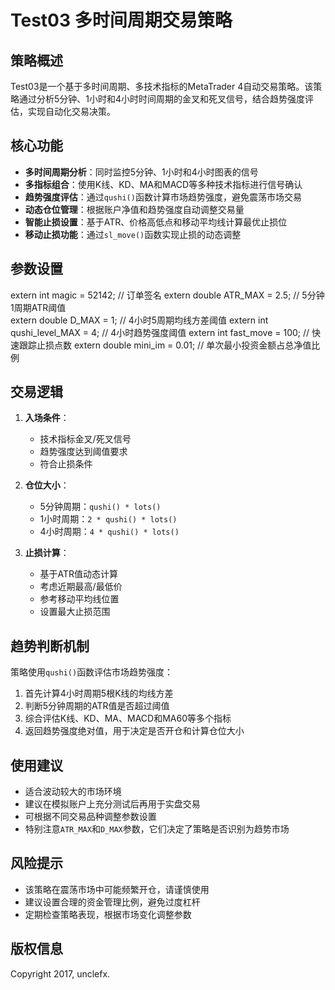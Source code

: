 # Test03 多时间周期交易策略

## 策略概述

Test03是一个基于多时间周期、多技术指标的MetaTrader 4自动交易策略。该策略通过分析5分钟、1小时和4小时时间周期的金叉和死叉信号，结合趋势强度评估，实现自动化交易决策。

## 核心功能

- **多时间周期分析**：同时监控5分钟、1小时和4小时图表的信号
- **多指标组合**：使用K线、KD、MA和MACD等多种技术指标进行信号确认
- **趋势强度评估**：通过`qushi()`函数计算市场趋势强度，避免震荡市场交易
- **动态仓位管理**：根据账户净值和趋势强度自动调整交易量
- **智能止损设置**：基于ATR、价格高低点和移动平均线计算最优止损位
- **移动止损功能**：通过`sl_move()`函数实现止损的动态调整

## 参数设置
extern int magic = 52142;            // 订单签名
extern double ATR_MAX = 2.5;         // 5分钟1周期ATR阈值             
extern double D_MAX = 1;             // 4小时5周期均线方差阈值
extern int qushi_level_MAX = 4;      // 4小时趋势强度阈值
extern int fast_move = 100;          // 快速跟踪止损点数
extern double mini_im = 0.01;        // 单次最小投资金额占总净值比例


## 交易逻辑

1. **入场条件**：
   - 技术指标金叉/死叉信号
   - 趋势强度达到阈值要求
   - 符合止损条件

2. **仓位大小**：
   - 5分钟周期：`qushi() * lots()`
   - 1小时周期：`2 * qushi() * lots()`
   - 4小时周期：`4 * qushi() * lots()`

3. **止损计算**：
   - 基于ATR值动态计算
   - 考虑近期最高/最低价
   - 参考移动平均线位置
   - 设置最大止损范围

## 趋势判断机制

策略使用`qushi()`函数评估市场趋势强度：

1. 首先计算4小时周期5根K线的均线方差
2. 判断5分钟周期的ATR值是否超过阈值
3. 综合评估K线、KD、MA、MACD和MA60等多个指标
4. 返回趋势强度绝对值，用于决定是否开仓和计算仓位大小

## 使用建议

- 适合波动较大的市场环境
- 建议在模拟账户上充分测试后再用于实盘交易
- 可根据不同交易品种调整参数设置
- 特别注意`ATR_MAX`和`D_MAX`参数，它们决定了策略是否识别为趋势市场

## 风险提示

- 该策略在震荡市场中可能频繁开仓，请谨慎使用
- 建议设置合理的资金管理比例，避免过度杠杆
- 定期检查策略表现，根据市场变化调整参数

## 版权信息

Copyright 2017, unclefx.